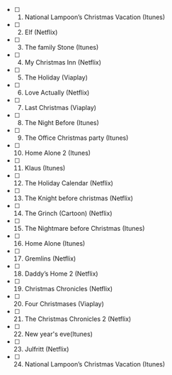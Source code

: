 - [ ] 1. National Lampoon’s Christmas Vacation (Itunes)
- [ ] 2. Elf (Netflix)
- [ ] 3. The family Stone (Itunes)
- [ ] 4. My Christmas Inn (Netflix)
- [ ] 5. The Holiday (Viaplay)
- [ ] 6. Love Actually (Netflix)
- [ ] 7. Last Christmas (Viaplay)
- [ ] 8. The Night Before (Itunes)
- [ ] 9. The Office Christmas party (Itunes)
- [ ] 10. Home Alone 2 (Itunes)
- [ ] 11. Klaus (Itunes) 
- [ ] 12. The Holiday Calendar (Netflix)
- [ ] 13. The Knight before christmas (Netflix)
- [ ] 14. The Grinch (Cartoon) (Netflix)
- [ ] 15. The Nightmare before Christmas (Itunes)
- [ ] 16. Home Alone (Itunes)
- [ ] 17. Gremlins (Netflix)
- [ ] 18. Daddy’s Home 2 (Netflix)
- [ ] 19. Christmas Chronicles (Netflix)
- [ ] 20. Four Christmases (Viaplay) 
- [ ] 21. The Christmas Chronicles 2 (Netflix)
- [ ] 22. New year's eve(Itunes)
- [ ] 23. Julfritt (Netflix)
- [ ] 24. National Lampoon’s Christmas Vacation (Itunes)

